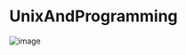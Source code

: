 # UnixAndProgramming
![image](https://user-images.githubusercontent.com/72856422/203313275-e6ef5a58-862b-42d0-a37e-fd5aca0afa7e.png)
